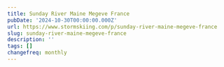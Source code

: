 ```yaml
---
title: Sunday River Maine Megeve France
pubDate: '2024-10-30T00:00:00.000Z'
url: https://www.stormskiing.com/p/sunday-river-maine-megeve-france
slug: sunday-river-maine-megeve-france
description: ''
tags: []
changefreq: monthly
---
```


<!-- Add post content below -->
